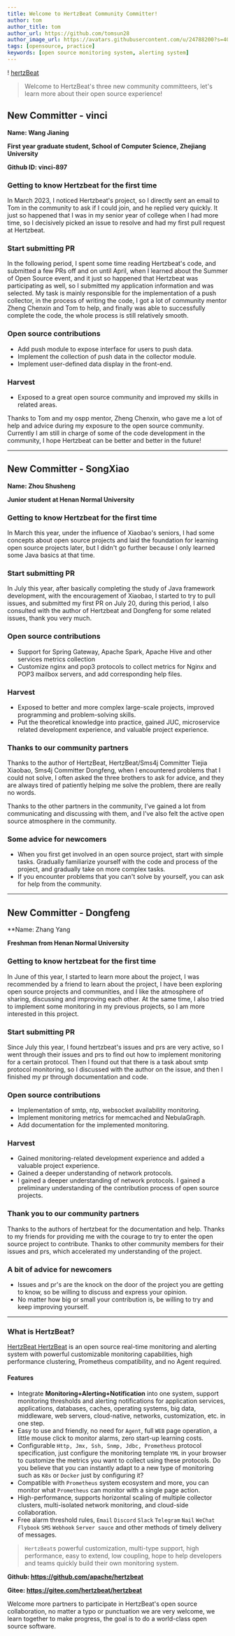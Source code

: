 ```yaml
---
title: Welcome to HertzBeat Community Committer!
author: tom  
author_title: tom   
author_url: https://github.com/tomsun28  
author_image_url: https://avatars.githubusercontent.com/u/24788200?s=400&v=4  
tags: [opensource, practice]
keywords: [open source monitoring system, alerting system]
---
```


! [hertzBeat](/img/blog/new-committer.png)

> Welcome to HertzBeat's three new community committeers, let's learn more about their open source experience!

## New Committer - vinci

**Name: Wang Jianing**

**First year graduate student, School of Computer Science, Zhejiang University**

**Github ID: vinci-897**

### Getting to know Hertzbeat for the first time

In March 2023, I noticed Hertzbeat's project, so I directly sent an email to Tom in the community to ask if I could join, and he replied very quickly. It just so happened that I was in my senior year of college when I had more time, so I decisively picked an issue to resolve and had my first pull request at Hertzbeat.

### Start submitting PR

In the following period, I spent some time reading Hertzbeat's code, and submitted a few PRs off and on until April, when I learned about the Summer of Open Source event, and it just so happened that Hertzbeat was participating as well, so I submitted my application information and was selected. My task is mainly responsible for the implementation of a push collector, in the process of writing the code, I got a lot of community mentor Zheng Chenxin and Tom to help, and finally was able to successfully complete the code, the whole process is still relatively smooth.

### Open source contributions

- Add push module to expose interface for users to push data.
- Implement the collection of push data in the collector module.
- Implement user-defined data display in the front-end.

### Harvest

- Exposed to a great open source community and improved my skills in related areas.

Thanks to Tom and my ospp mentor, Zheng Chenxin, who gave me a lot of help and advice during my exposure to the open source community. Currently I am still in charge of some of the code development in the community, I hope Hertzbeat can be better and better in the future!

---

## New Committer - SongXiao

**Name: Zhou Shusheng**

**Junior student at Henan Normal University**

### Getting to know Hertzbeat for the first time

In March this year, under the influence of Xiaobao's seniors, I had some concepts about open source projects and laid the foundation for learning open source projects later, but I didn't go further because I only learned some Java basics at that time.

### Start submitting PR

In July this year, after basically completing the study of Java framework development, with the encouragement of Xiaobao, I started to try to pull issues, and submitted my first PR on July 20, during this period, I also consulted with the author of Hertzbeat and Dongfeng for some related issues, thank you very much.

### Open source contributions

- Support for Spring Gateway, Apache Spark, Apache Hive and other services metrics collection
- Customize nginx and pop3 protocols to collect metrics for Nginx and POP3 mailbox servers, and add corresponding help files.

### Harvest

- Exposed to better and more complex large-scale projects, improved programming and problem-solving skills.
- Put the theoretical knowledge into practice, gained JUC, microservice related development experience, and valuable project experience.

### Thanks to our community partners

Thanks to the author of HertzBeat, HertzBeat/Sms4j Committer Tiejia Xiaobao, Sms4j Committer Dongfeng, when I encountered problems that I could not solve, I often asked the three brothers to ask for advice, and they are always tired of patiently helping me solve the problem, there are really no words.

Thanks to the other partners in the community, I've gained a lot from communicating and discussing with them, and I've also felt the active open source atmosphere in the community.

### Some advice for newcomers

- When you first get involved in an open source project, start with simple tasks. Gradually familiarize yourself with the code and process of the project, and gradually take on more complex tasks.
- If you encounter problems that you can't solve by yourself, you can ask for help from the community.

---

## New Committer - Dongfeng

**Name: Zhang Yang

**Freshman from Henan Normal University**

### Getting to know hertzbeat for the first time

In June of this year, I started to learn more about the project, I was recommended by a friend to learn about the project, I have been exploring open source projects and communities, and I like the atmosphere of sharing, discussing and improving each other. At the same time, I also tried to implement some monitoring in my previous projects, so I am more interested in this project.

### Start submitting PR

Since July this year, I found hertzbeat's issues and prs are very active, so I went through their issues and prs to find out how to implement monitoring for a certain protocol. Then I found out that there is a task about smtp protocol monitoring, so I discussed with the author on the issue, and then I finished my pr through documentation and code.

### Open source contributions

- Implementation of smtp, ntp, websocket availability monitoring.
- Implement monitoring metrics for memcached and NebulaGraph.
- Add documentation for the implemented monitoring.

### Harvest

- Gained monitoring-related development experience and added a valuable project experience.
- Gained a deeper understanding of network protocols.
- I gained a deeper understanding of network protocols. I gained a preliminary understanding of the contribution process of open source projects.

### Thank you to our community partners

Thanks to the authors of hertzbeat for the documentation and help. Thanks to my friends for providing me with the courage to try to enter the open source project to contribute. Thanks to other community members for their issues and prs, which accelerated my understanding of the project.

### A bit of advice for newcomers

- Issues and pr's are the knock on the door of the project you are getting to know, so be willing to discuss and express your opinion.
- No matter how big or small your contribution is, be willing to try and keep improving yourself.

----

### What is HertzBeat?

[HertzBeat HertzBeat](https://github.com/apache/hertzbeat) is an open source real-time monitoring and alerting system with powerful customizable monitoring capabilities, high performance clustering, Prometheus compatibility, and no Agent required.

#### Features

- Integrate **Monitoring+Alerting+Notification** into one system, support monitoring thresholds and alerting notifications for application services, applications, databases, caches, operating systems, big data, middleware, web servers, cloud-native, networks, customization, etc. in one step.
- Easy to use and friendly, no need for `Agent`, full `WEB` page operation, a little mouse click to monitor alarms, zero start-up learning costs.
- Configurable `Http, Jmx, Ssh, Snmp, Jdbc, Prometheus` protocol specification, just configure the monitoring template `YML` in your browser to customize the metrics you want to collect using these protocols. Do you believe that you can instantly adapt to a new type of monitoring such as `K8s` or `Docker` just by configuring it?
- Compatible with `Prometheus` system ecosystem and more, you can monitor what `Prometheus` can monitor with a single page action.
- High-performance, supports horizontal scaling of multiple collector clusters, multi-isolated network monitoring, and cloud-side collaboration.
- Free alarm threshold rules, `Email` `Discord` `Slack` `Telegram` `Nail` `WeChat` `Flybook` `SMS` `Webhook` `Server sauce` and other methods of timely delivery of messages.

> ``HertzBeat``s powerful customization, multi-type support, high performance, easy to extend, low coupling, hope to help developers and teams quickly build their own monitoring system.

**Github: <https://github.com/apache/hertzbeat>**

**Gitee: <https://gitee.com/hertzbeat/hertzbeat>**

Welcome more partners to participate in HertzBeat's open source collaboration, no matter a typo or punctuation we are very welcome, we learn together to make progress, the goal is to do a world-class open source software.
